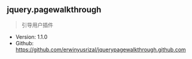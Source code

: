 ## jquery.pagewalkthrough

> 引导用户插件

* Version: 1.1.0
* Github: https://github.com/erwinyusrizal/jquerypagewalkthrough.github.com